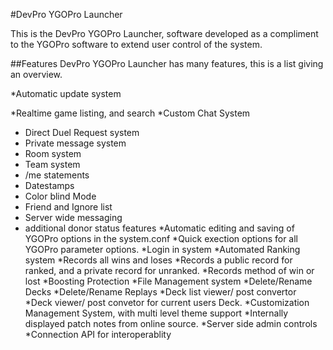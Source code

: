 #DevPro YGOPro Launcher

This is the DevPro YGOPro Launcher, software developed as a compliment to the YGOPro software to extend user control of the system. 

##Features
DevPro YGOPro Launcher has many features, this is a list giving an overview.

*Automatic update system

*Realtime game listing, and search
*Custom Chat System
  * Direct Duel Request system
  * Private message system
  * Room system
  * Team system
  * /me statements
  * Datestamps
  * Color blind Mode
  * Friend and Ignore list
  * Server wide messaging
  * additional donor status features
*Automatic editing and saving of YGOPro options in the system.conf
*Quick exection options for all YGOPro parameter options.
*Login in system
*Automated Ranking system
  *Records all wins and loses
  *Records a public record for ranked, and a private record for unranked.
  *Records method of win or lost
  *Boosting Protection
*File Management system
  *Delete/Rename Decks
  *Delete/Rename Replays
  *Deck list viewer/ post convertor
  *Deck viewer/ post convetor for current users Deck.
*Customization Management System, with multi level theme support
*Internally displayed patch notes from online source.
*Server side admin controls
*Connection API for interoperablity
